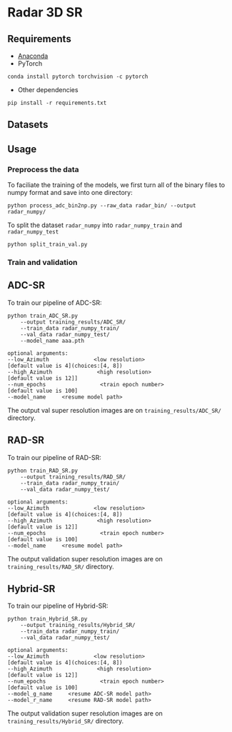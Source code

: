 # Radar 3D SR

## Requirements
- [Anaconda](https://www.anaconda.com/download/)
- PyTorch
```
conda install pytorch torchvision -c pytorch
```
- Other dependencies
```
pip install -r requirements.txt
```

## Datasets


## Usage

### Preprocess the data
To faciliate the training of the models, we first turn all of the binary files to numpy format and save into one directory:

```
python process_adc_bin2np.py --raw_data radar_bin/ --output radar_numpy/
```

To split the dataset `radar_numpy` into `radar_numpy_train` and `radar_numpy_test` 

```
python split_train_val.py
```

### Train and validation

## ADC-SR
To train our pipeline of ADC-SR:


```
python train_ADC_SR.py 
    --output training_results/ADC_SR/
    --train_data radar_numpy_train/
    --val_data radar_numpy_test/
    --model_name aaa.pth

optional arguments:
--low_Azimuth              <low resolution>
[default value is 4](choices:[4, 8])
--high_Azimuth              <high resolution>
[default value is 12]]
--num_epochs                 <train epoch number>
[default value is 100]
--model_name     <resume model path>
```

The output val super resolution images are on `training_results/ADC_SR/` directory.


## RAD-SR
To train our pipeline of RAD-SR:


```
python train_RAD_SR.py 
    --output training_results/RAD_SR/
    --train_data radar_numpy_train/
    --val_data radar_numpy_test/

optional arguments:
--low_Azimuth              <low resolution>
[default value is 4](choices:[4, 8])
--high_Azimuth              <high resolution>
[default value is 12]]
--num_epochs                 <train epoch number>
[default value is 100]
--model_name     <resume model path>
```

The output validation super resolution images are on `training_results/RAD_SR/` directory.


## Hybrid-SR

To train our pipeline of Hybrid-SR:


```
python train_Hybrid_SR.py 
    --output training_results/Hybrid_SR/
    --train_data radar_numpy_train/
    --val_data radar_numpy_test/

optional arguments:
--low_Azimuth              <low resolution>
[default value is 4](choices:[4, 8])
--high_Azimuth              <high resolution>
[default value is 12]]
--num_epochs                 <train epoch number>
[default value is 100]
--model_g_name     <resume ADC-SR model path>
--model_r_name     <resume RAD-SR model path>
```

The output validation super resolution images are on `training_results/Hybrid_SR/` directory.




